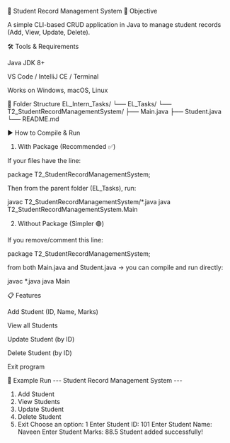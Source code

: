 📘 Student Record Management System
📌 Objective

A simple CLI-based CRUD application in Java to manage student records (Add, View, Update, Delete).

🛠️ Tools & Requirements

Java JDK 8+

VS Code / IntelliJ CE / Terminal

Works on Windows, macOS, Linux

📂 Folder Structure
EL_Intern_Tasks/
 └── EL_Tasks/
      └── T2_StudentRecordManagementSystem/
           ├── Main.java
           ├── Student.java
           └── README.md

▶️ How to Compile & Run
1. With Package (Recommended ✅)

If your files have the line:

package T2_StudentRecordManagementSystem;


Then from the parent folder (EL_Tasks), run:

javac T2_StudentRecordManagementSystem/*.java
java T2_StudentRecordManagementSystem.Main

2. Without Package (Simpler 🟢)

If you remove/comment this line:

package T2_StudentRecordManagementSystem;


from both Main.java and Student.java → you can compile and run directly:

javac *.java
java Main

📋 Features

Add Student (ID, Name, Marks)

View all Students

Update Student (by ID)

Delete Student (by ID)

Exit program

📝 Example Run
--- Student Record Management System ---
1. Add Student
2. View Students
3. Update Student
4. Delete Student
5. Exit
Choose an option: 1
Enter Student ID: 101
Enter Student Name: Naveen
Enter Student Marks: 88.5
Student added successfully!